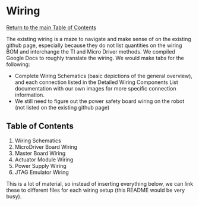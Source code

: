 # Wiring
[Return to the main Table of Contents](https://github.com/EmiliaPsacharopoulos/Formatting#table-of-contents)

The existing wiring is a maze to navigate and make sense of on the existing github page, especially because they do not list quantities on the wiring BOM and interchange the TI and Micro Driver methods. We compiled Google Docs to roughly translate the wiring. We would make tabs for the following:
- Complete Wiring Schematics (basic depictions of the general overview), and each connection listed in the Detailed Wiring Components List documentation with our own images for more specific connection information.
- We still need to figure out the power safety board wiring on the robot (not listed on the existing github page)


## Table of Contents 
1. Wiring Schematics
2. MicroDriver Board Wiring
3. Master Board Wiring
4. Actuator Module Wiring
5. Power Supply Wiring
6. JTAG Emulator Wiring

This is a lot of material, so instead of inserting everything below, we can link these to different files for each wiring setup (this README would be very busy). 
